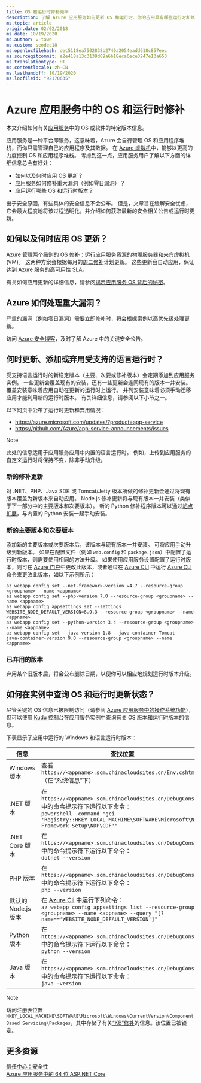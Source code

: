 ```yaml
---
title: OS 和运行时修补频率
description: 了解 Azure 应用服务如何更新 OS 和运行时、你的应用具有哪些运行时和修补程序级别，以及如何获取更新公告。
ms.topic: article
origin.date: 02/02/2018
ms.date: 10/19/2020
ms.author: v-tawe
ms.custom: seodec18
ms.openlocfilehash: dec5118ea7502838b2740a2054eadd618c857eec
ms.sourcegitcommit: e2e418a13c3139d09a6b18eca6ece3247e13a653
ms.translationtype: HT
ms.contentlocale: zh-CN
ms.lasthandoff: 10/19/2020
ms.locfileid: "92170635"
---
```

# <a name="os-and-runtime-patching-in-azure-app-service"></a>Azure 应用服务中的 OS 和运行时修补

本文介绍如何有关[应用服务](overview.md)中的 OS 或软件的特定版本信息。 

应用服务是一种平台即服务，这意味着，Azure 会自行管理 OS 和应用程序堆栈，而你只需管理自己的应用程序及其数据。 在 [Azure 虚拟机](../virtual-machines/index.yml)中，能够以更高的力度控制 OS 和应用程序堆栈。 考虑到这一点，应用服务用户了解以下方面的详细信息总会有好处：

-   如何以及何时应用 OS 更新？
-   应用服务如何修补重大漏洞（例如零日漏洞）？
-   应用运行哪些 OS 和运行时版本？

出于安全原因，有些具体的安全信息不会公布。 但是，文章旨在缓解安全忧虑，它会最大程度地将该过程透明化，并介绍如何获取最新的安全相关公告或运行时更新。

## <a name="how-and-when-are-os-updates-applied"></a>如何以及何时应用 OS 更新？

Azure 管理两个级别的 OS 修补：运行应用服务资源的物理服务器和来宾虚拟机 (VM)。 这两种方案会根据每月的[周二修补](https://docs.microsoft.com/security-updates/)计划更新。 这些更新会自动应用，保证达到 Azure 服务的高可用性 SLA。 

有关如何应用更新的详细信息，请参阅[揭示应用服务 OS 背后的秘密](https://azure.github.io/AppService/2018/01/18/Demystifying-the-magic-behind-App-Service-OS-updates.html)。

## <a name="how-does-azure-deal-with-significant-vulnerabilities"></a>Azure 如何处理重大漏洞？

严重的漏洞（例如零日漏洞）需要立即修补时，将会根据案例以高优先级处理更新。

访问 [Azure 安全博客](https://azure.microsoft.com/blog/topics/security/)，及时了解 Azure 中的关键安全公告。 

## <a name="when-are-supported-language-runtimes-updated-added-or-deprecated"></a>何时更新、添加或弃用受支持的语言运行时？

受支持语言运行时的新稳定版本（主要、次要或修补版本）会定期添加到应用服务实例。 一些更新会覆盖现有的安装，还有一些更新会连同现有的版本一并安装。 覆盖安装意味着应用自动在更新的运行时上运行。 并列安装意味着必须手动迁移应用才能利用新的运行时版本。 有关详细信息，请参阅以下小节之一。

以下网页中公布了运行时更新和弃用情况：

- https://azure.microsoft.com/updates/?product=app-service 
- https://github.com/Azure/app-service-announcements/issues

> [!NOTE] 
> 此处的信息适用于应用服务应用中内置的语言运行时。 例如，上传到应用服务的自定义运行时将保持不变，除非手动升级。
>
>

### <a name="new-patch-updates"></a>新的修补更新

对 .NET、PHP、Java SDK 或 Tomcat/Jetty 版本所做的修补更新会通过将现有版本覆盖为新版本来自动应用。 Node.js 修补更新将与现有版本一并安装（类似于下一部分中的主要版本和次要版本）。 新的 Python 修补程序版本可以通过[站点扩展](https://azure.microsoft.com/blog/azure-web-sites-extensions/)，与内置的 Python 安装一起手动安装。

### <a name="new-major-and-minor-versions"></a>新的主要版本和次要版本

添加新的主要版本或次要版本后，该版本与现有版本一并安装。 可将应用手动升级到新版本。 如果在配置文件（例如 `web.config` 和 `package.json`）中配置了运行时版本，则需要使用相同的方法升级。 如果使用应用服务设置配置了运行时版本，则可在 [Azure 门户](https://portal.azure.cn)中更改此版本，或者通过在 [Azure CLI](https://docs.azure.cn/cli/get-started-with-azure-cli) 中运行 [Azure CLI](https://docs.azure.cn/cli/get-started-with-azure-cli) 命令来更改此版本，如以下示例所示：

```azurecli
az webapp config set --net-framework-version v4.7 --resource-group <groupname> --name <appname>
az webapp config set --php-version 7.0 --resource-group <groupname> --name <appname>
az webapp config appsettings set --settings WEBSITE_NODE_DEFAULT_VERSION=8.9.3 --resource-group <groupname> --name <appname>
az webapp config set --python-version 3.4 --resource-group <groupname> --name <appname>
az webapp config set --java-version 1.8 --java-container Tomcat --java-container-version 9.0 --resource-group <groupname> --name <appname>
```

### <a name="deprecated-versions"></a>已弃用的版本  

弃用某个旧版本后，将会公布删除日期，以便你可以相应地规划运行时版本升级。 

## <a name="how-can-i-query-os-and-runtime-update-status-on-my-instances"></a>如何在实例中查询 OS 和运行时更新状态？  

尽管关键的 OS 信息已被限制访问（请参阅 [Azure 应用服务中的操作系统功能](operating-system-functionality.md)），但可以使用 [Kudu 控制台](https://github.com/projectkudu/kudu/wiki/Kudu-console)在应用服务实例中查询有关 OS 版本和运行时版本的信息。 

下表显示了应用中运行的 Windows 和语言运行时版本：

| 信息 | 查找位置 | 
|-|-|
| Windows 版本 | 查看 `https://<appname>.scm.chinacloudsites.cn/Env.cshtml`（在“系统信息”下） |
| .NET 版本 | 在 `https://<appname>.scm.chinacloudsites.cn/DebugConsole` 中的命令提示符下运行以下命令： <br>`powershell -command "gci 'Registry::HKEY_LOCAL_MACHINE\SOFTWARE\Microsoft\Net Framework Setup\NDP\CDF'"` |
| .NET Core 版本 | 在 `https://<appname>.scm.chinacloudsites.cn/DebugConsole` 中的命令提示符下运行以下命令： <br> `dotnet --version` |
| PHP 版本 | 在 `https://<appname>.scm.chinacloudsites.cn/DebugConsole` 中的命令提示符下运行以下命令： <br> `php --version` |
| 默认的 Node.js 版本 | 在 [Azure Cli](/cli/get-started-with-azure-cli) 中运行下列命令： <br> `az webapp config appsettings list --resource-group <groupname> --name <appname> --query "[?name=='WEBSITE_NODE_DEFAULT_VERSION']"` |
| Python 版本 | 在 `https://<appname>.scm.chinacloudsites.cn/DebugConsole` 中的命令提示符下运行以下命令： <br> `python --version` |
| Java 版本 | 在 `https://<appname>.scm.chinacloudsites.cn/DebugConsole` 中的命令提示符下运行以下命令： <br> `java -version` |  

> [!NOTE]  
> 访问注册表位置 `HKEY_LOCAL_MACHINE\SOFTWARE\Microsoft\Windows\CurrentVersion\Component Based Servicing\Packages`，其中存储了有关[“KB”修补](https://docs.microsoft.com/security-updates/SecurityBulletins/securitybulletins)的信息。该位置已被锁定。
>
>

## <a name="more-resources"></a>更多资源

[信任中心：安全性](https://www.trustcenter.cn/security/default.html)  
[Azure 应用服务中的 64 位 ASP.NET Core](https://gist.github.com/glennc/e705cd85c9680d6a8f1bdb62099c7ac7)
